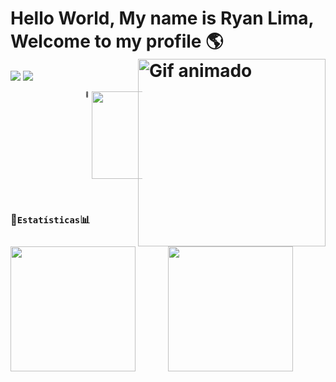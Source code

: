 # Hello World, My name is Ryan Lima, Welcome to my profile    :earth_americas: <img src="https://github.com/user-attachments/assets/38e391ee-b00f-4516-8d71-e6ee9fb86a50" height="300px" align="right" alt="Gif animado">
  
  <div> 
    <a href="https://www.instagram.com/r.liima7/
    <a href="https://www.linkedin.com/in/ryan-lima-705149317/" target="_blank"><img src="https://img.shields.io/badge/LinkedIn-0077B5?style=for-the-badge&logo=linkedin&logoColor=white"></a>
    <a href="mailto:ry90ryan@gmail.com" target="_blank"><img src="https://img.shields.io/badge/-Gmail-%23333?style=for-the-badge&logo=gmail&logoColor=white"></a>

  <span style="display: flex; align-items: right; margin-left: 120px;"> <!-- Aumentado para 120px -->
    <span style="font-size: 8px; margin-right: 5px;">  :mag_right: </span>
    <img src="https://profile-counter.glitch.me/RyanLima7/count.svg" style="width: 140px;">
  </span>
  
  </div>

<br>


  
### 🔸```Estatísticas```:bar_chart:
<div style="display: flex; justify-content: space-between; width: 100%; align-items: center;">
  <img height="200em" src="https://github-readme-stats.vercel.app/api/top-langs/?username=RyanLima7&layout=compact&langs_count=10&theme=tokyonight&custom_title=Tecnologias" style="flex: 1;"/>
  
  <img height="200em" src="https://github-readme-stats.vercel.app/api?username=RyanLima7&show_icons=true&theme=tokyonight&include_all_commits=true&locale=pt-br&count_private=true" style="flex: 1;"/>
</div>




